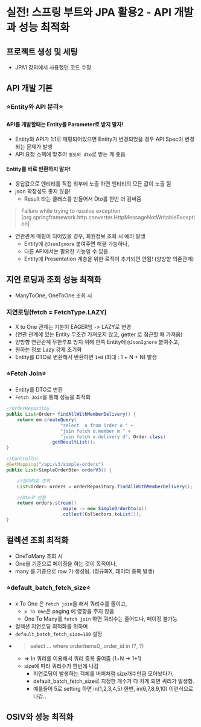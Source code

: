 # 실전! 스프링 부트와 JPA 활용2 - API 개발과 성능 최적화

## 프로젝트 생성 및 세팅
- JPA1 강의에서 사용했던 코드 수정

## API 개발 기본
### ⭐Entity와 API 분리⭐
#### API를 개발할때는 Entity를 Parameter로 받지 말자!
  - Entity와 API가 1:1로 매핑되어있으면 Entity가 변경되었을 경우 API Spec이 변경되는 문제가 발생
  - API 요청 스펙에 맞추어 `별도의 dto`로 받는 게 좋음
#### Entity를 바로 반환하지 말자!
  - 응답값으로 엔티티를 직접 외부에 노출 하면 엔티티의 모든 값이 노출 됨 
  - json 확장성도 좋지 않음!
    - Result 라는 클래스를 만들어서 Dto를 한번 더 감싸줌
> Failure while trying to resolve exception [org.springframework.http.converter.HttpMessageNotWritableException]
  - 연관관계 매핑이 되어있을 경우, 회원정보 조회 시 에러 발생
    - Entity에 `@JsonIgnore` 붙여주면 해결 가능하나, 
    - 다른 API에서는 필요한 기능일 수 있음..
    - Entity에 Presentation 계층을 위한 로직이 추가되면 안됨! (양방향 의존관계)  

## 지연 로딩과 조회 성능 최적화
- ManyToOne, OneToOne 조회 시

### 지연로딩(fetch = FetchType.LAZY)
- X to One 관계는 기본이 EAGER임 -> LAZY로 변경 
- (연관 관계에 있는 Entity 무조건 가져오지 않고, getter 로 접근할 때 가져옴)
- 양방향 연관관계 무한루프 방지 위해 한쪽 Entity에 `@JsonIgnore` 붙여주고,
- 원하는 정보 Lazy 강제 초기화
- Entity를 DTO로 변환해서 반환하면 `1+N` (최대 : 1 + N + N) 발생

### ⭐Fetch Join⭐
- Entity를 DTO로 변환
- `Fetch Join`을 통해 성능을 최적화
```java
//OrderRepositoy
public List<Order> findAllWithMemberDelivery() {
    return em.createQuery(
                    "select  o from Order o " +
                    "join fetch o.member m " +
                    "join fetch o.delivery d", Order.class)
                .getResultList();
}
```
```java
//Controller
@GetMapping("/api/v3/simple-orders")
public List<SimpleOrderDto> orderV3() {

    //엔티티로 조회
    List<Order> orders = orderRepository.findAllWithMemberDelivery();

    //Dto로 반환
    return orders.stream()
                    .map(o -> new SimpleOrderDto(o))
                    .collect(Collectors.toList());
}
```

## 컬렉션 조회 최적화
- OneToMany 조회 시
- One을 기준으로 페이징을 하는 것이 목적이나, 
- many 를 기준으로 row 가 생성됨. (정규화X, 데이터 중복 발생)

### ⭐default_batch_fetch_size⭐
- x To One 은 `fetch join`을 해서 쿼리수를 줄이고, 
  - `x To One`은 paging 에 영향을 주지 않음
  - One To Many를 `fetch join` 하면 쿼리수는 줄어드나, 페이징 불가능
- 컬렉션 지연로딩 최적화를 위하며  
- `default_batch_fetch_size=100` 설정
- > select ... where orderitems0_.order_id in (?, ?)
    - => In 쿼리를 이용해서 쿼리 중복 줄여줌 (1+N -> 1+1)
  - size에 따라 쿼리수가 한번에 나감
    - 지연로딩이 발생하는 객체를 버퍼처럼 size개수만큼 모아놨다가, 
    - default_batch_fetch_size로 지정한 개수가 다 차게 되면 쿼리가 발생함. 
    - 예를들어 5로 setting 하면 in(1,2,3,4,5) 한번, in(6,7,8,9,10) 이런식으로 나감..


## OSIV와 성능 최적화
